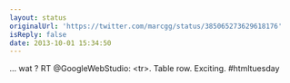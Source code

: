 ```yaml
---
layout: status
originalUrl: 'https://twitter.com/marcgg/status/385065273629618176'
isReply: false
date: 2013-10-01 15:34:50
---
```


… wat ? RT @GoogleWebStudio: &lt;tr&gt;. Table row. Exciting. #htmltuesday
